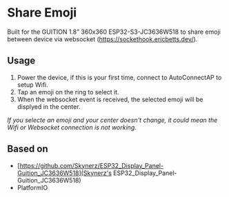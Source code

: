 # Share Emoji

Built for the GUITION 1.8” 360x360 ESP32-S3-JC3636W518 to share emoji between device via websocket (https://sockethook.ericbetts.dev/).

## Usage

1. Power the device, if this is your first time, connect to AutoConnectAP to setup Wifi.
2. Tap an emoji on the ring to select it.
3. When the websocket event is received, the selected emoji will be displyed in the center.

_If you selecte an emoji and your center doesn't change, it could mean the Wifi or Websocket connection is not working._


## Based on

 - [https://github.com/Skynerz/ESP32_Display_Panel-Guition_JC3636W518](Skynerz's ESP32_Display_Panel-Guition_JC3636W518)
 - PlatformIO
